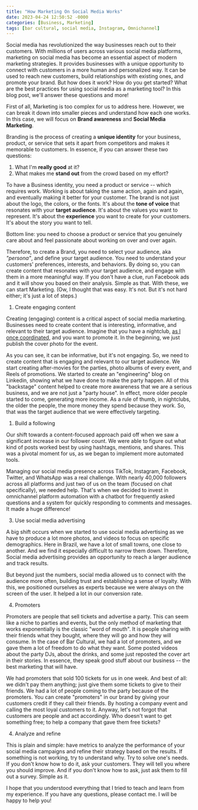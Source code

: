 ```yaml
---
title: "How Marketing On Social Media Works"
date: 2023-04-24 12:50:52 -0000
categories: [Business, Marketing]
tags: [bar cultural, social media, Instagram, Omnichannel]
---
```


Social media has revolutionized the way businesses reach out to their customers. With millions of users across various social media platforms, marketing on social media has become an essential aspect of modern marketing strategies. It provides businesses with a unique opportunity to connect with customers in a more human and personalized way. It can be used to reach new customers, build relationships with existing ones, and promote your brand. But how does it work? How do you get started? What are the best practices for using social media as a marketing tool? In this blog post, we'll answer these questions and more!

First of all, Marketing is too complex for us to address here. However, we can break it down into smaller pieces and understand how each one works. In this case, we will focus on **Brand awareness** and **Social Media Marketing**.

Branding is the process of creating a **unique identity** for your business, product, or service that sets it apart from competitors and makes it memorable to customers. In essence, if you can answer these two questions:

1.  What I'm **really good** at it?
2.  What makes me **stand out** from the crowd based on my effort?

To have a Business identity, you need a product or service -- which requires work. Working is about taking the same action, again and again, and eventually making it better for your customer. The brand is not just about the logo, the colors, or the fonts. It's about the **tone of voice** that resonates with your **target audience**. It's about the values you want to represent. It's about the **experience** you want to create for your customers. It's about the story you want to tell.

Bottom line: you need to choose a product or service that you genuinely care about and feel passionate about working on over and over again.

Therefore, to create a Brand, you need to select your audience, aka _"persona"_, and define your target audience. You need to understand your customers' preferences, interests, and behaviors. By doing so, you can create content that resonates with your target audience, and engage with them in a more meaningful way. If you don't have a clue, run Facebook ads and it will show you based on their analysis. Simple as that. With these, we can start Marketing. (Ow, I thought that was easy. It's not. But it's not hard either; it's just a lot of steps.)

1. Create engaging content

Creating (engaging) content is a critical aspect of social media marketing. Businesses need to create content that is interesting, informative, and relevant to their target audience. Imagine that you have a nightclub, [as I once coordinated](https://diogobasso.engineer/posts/my-experiencing-in-bar-cultural), and you want to promote it. In the beginning, we just publish the cover photo for the event.

As you can see, it can be informative, but it's not engaging. So, we need to create content that is engaging and relevant to our target audience. We start creating after-movies for the parties, photo albums of every event, and Reels of promotions. We started to create an "engineering" blog on Linkedin, showing what we have done to make the party happen. All of this "backstage" content helped to create more awareness that we are a serious business, and we are not just a "party house". In effect, more older people started to come, generating more income. As a rule of thumb, in nightclubs, the older the people, the more money they spend because they work. So, that was the target audience that we were effectively targeting.


1. Build a following

Our shift towards a content-focused approach paid off when we saw a significant increase in our follower count. We were able to figure out what kind of posts worked best by using hashtags, mentions, and shares. This was a pivotal moment for us, as we began to implement more automated tools.

Managing our social media presence across TikTok, Instagram, Facebook, Twitter, and WhatsApp was a real challenge. With nearly 40,000 followers across all platforms and just two of us on the team (focused on chat specifically), we needed help. That's when we decided to invest in omnichannel platform automation with a chatbot for frequently asked questions and a system for quickly responding to comments and messages. It made a huge difference!

3.  Use social media advertising

A big shift occurs when we started to use social media advertising as we have to produce a lot more photos, and videos to focus on specific demographics. Here in Brazil, we have a lot of small towns, one close to another. And we find it especially difficult to narrow them down. Therefore, Social media advertising provides an opportunity to reach a larger audience and track results.

But beyond just the numbers, social media allowed us to connect with the audience more often, building trust and establishing a sense of loyalty. With this, we positioned ourselves as experts because we were always on the screen of the user. It helped a lot in our conversion rate.

4. Promoters

Promoters are people that sell tickets and advertise a party. This can seem like a niche to parties and events, but the only method of marketing that works exponentially is the classic "word of mouth". It is people sharing with their friends what they bought, where they will go and how they will consume. In the case of Bar Cultural, we had a lot of promoters, and we gave them a lot of freedom to do what they want. Some posted videos about the party DJs, about the drinks, and some just reposted the cover art in their stories. In essence, they speak good stuff about our business -- the best marketing that will have.

We had promoters that sold 100 tickets for us in one week. And best of all: we didn't pay them anything; just give them some tickets to give to their friends. We had a lot of people coming to the party because of the promoters. You can create "promoters" in our brand by giving your customers credit if they call their friends. By hosting a company event and calling the most loyal customers to it. Anyway, let's not forgot that customers are people and act accordingly. Who doesn't want to get something free; to help a company that gave them free tickets?

4. Analyze and refine

This is plain and simple: have metrics to analyze the performance of your social media campaigns and refine their strategy based on the results. If something is not working, try to understand why. Try to solve one's needs. If you don't know how to do it, ask your customers. They will tell you where you should improve. And if you don't know how to ask, just ask them to fill out a survey. Simple as it.

I hope that you understood everything that I tried to teach and learn from my experience. If you have any questions, please contact me. I will be happy to help you!
